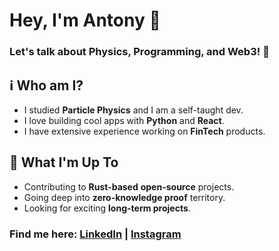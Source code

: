 # Hey, I'm Antony 🤙 

### Let's talk about Physics, Programming, and Web3! 🍻

## ℹ️ Who am I?
- I studied **Particle Physics** and I am a self-taught dev.
- I love building cool apps with **Python** and **React**.
- I have extensive experience working on **FinTech** products.

## 🚀 What I'm Up To
- Contributing to **Rust-based** **open-source** projects.
- Going deep into **zero-knowledge proof** territory.
- Looking for exciting **long-term projects**.

### Find me here: [LinkedIn](https://linkedin.com/in/akotsampaseris) | [Instagram](https://instagram.com/negativeentropy_)
